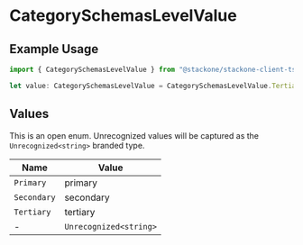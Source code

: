 # CategorySchemasLevelValue

## Example Usage

```typescript
import { CategorySchemasLevelValue } from "@stackone/stackone-client-ts/sdk/models/shared";

let value: CategorySchemasLevelValue = CategorySchemasLevelValue.Tertiary;
```

## Values

This is an open enum. Unrecognized values will be captured as the `Unrecognized<string>` branded type.

| Name                   | Value                  |
| ---------------------- | ---------------------- |
| `Primary`              | primary                |
| `Secondary`            | secondary              |
| `Tertiary`             | tertiary               |
| -                      | `Unrecognized<string>` |